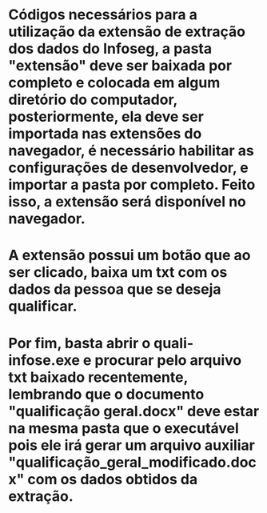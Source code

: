 # Códigos necessários para a utilização da extensão de extração dos dados do Infoseg, a pasta "extensão" deve ser baixada por completo e colocada em algum diretório do computador, posteriormente, ela deve ser importada nas extensões do navegador, é necessário habilitar as configurações de desenvolvedor, e importar a pasta por completo. Feito isso, a extensão será disponível no navegador.

# A extensão possui um botão que ao ser clicado, baixa um txt com os dados da pessoa que se deseja qualificar.

# Por fim, basta abrir o quali-infose.exe e procurar pelo arquivo txt baixado recentemente, lembrando que o documento "qualificação geral.docx" deve estar na mesma pasta que o executável pois ele irá gerar um arquivo auxiliar "qualificação_geral_modificado.docx" com os dados obtidos da extração.

